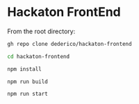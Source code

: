 # Hackaton FrontEnd

From the root directory:

```bash
gh repo clone dederico/hackaton-frontend
```

```bash
cd hackaton-frontend
```
```bash
npm install
```

```bash
npm run build
```

```bash
npm run start
```
